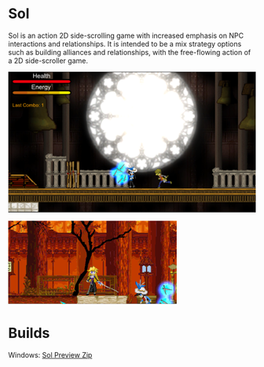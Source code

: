 # Sol

Sol is an action 2D side-scrolling game with increased emphasis on NPC interactions and relationships. It is intended to be a mix strategy options such as building alliances and relationships, with the free-flowing action of a 2D side-scroller game.

![alt text](https://raw.githubusercontent.com/DrDoak/Sol/master/Screenshots/clocktower.png)

![gameplay](https://raw.githubusercontent.com/DrDoak/Sol/master/Screenshots/gameplay_cropped.gif)

# Builds
Windows: [Sol Preview Zip](https://drive.google.com/file/d/1dGOQsBgZk6I7oSskvHKLkTSyKHGTIQXp/view?usp=sharing)
